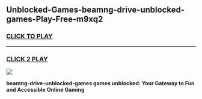 
## Unblocked-Games-beamng-drive-unblocked-games-Play-Free-m9xq2
<h3>
<a href="https://premium76.site?title=beamng-drive-unblocked-games&ref=10A">CLICK TO PLAY</a></h3>
<hr>

<h3>
<a href="https://premium76.site?title=beamng-drive-unblocked-games&ref=10A">CLICK 2 PLAY</a>
  
</h3>

<a href="https://premium76.site?title=beamng-drive-unblocked-games&ref=10A"><img src="https://clearcache.store/games.png"></a>


**beamng-drive-unblocked-games games unblocked: Your Gateway to Fun and Accessible Online Gaming**
